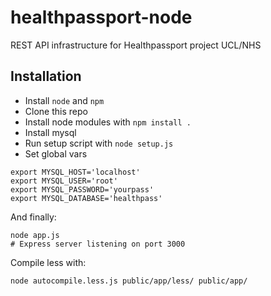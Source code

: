 # healthpassport-node

REST API infrastructure for Healthpassport project UCL/NHS

## Installation

- Install `node` and `npm`
- Clone this repo
- Install node modules with `npm install .`
- Install mysql
- Run setup script with `node setup.js`
- Set global vars

```
export MYSQL_HOST='localhost'
export MYSQL_USER='root'
export MYSQL_PASSWORD='yourpass'
export MYSQL_DATABASE='healthpass'
```

And finally:

```
node app.js
# Express server listening on port 3000
```

Compile less with:

```
node autocompile.less.js public/app/less/ public/app/
```
